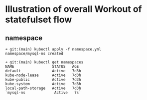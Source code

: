 # Illustration of overall Workout of statefulset flow

## namespace
```
➜ git:(main) kubectl apply -f namespace.yml 
namespace/mysql-ns created

➜ git:(main) kubectl get namespaces
NAME                 STATUS   AGE
default              Active   7d3h
kube-node-lease      Active   7d3h
kube-public          Active   7d3h
kube-system          Active   7d3h
local-path-storage   Active   7d3h
`mysql-ns             Active   7s`

```
